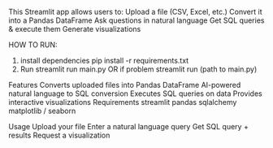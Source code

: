 This Streamlit app allows users to:
Upload a file (CSV, Excel, etc.) 
Convert it into a Pandas DataFrame 
Ask questions in natural language 
Get SQL queries & execute them 
Generate visualizations 

HOW TO RUN:
1. install dependencies
   pip install -r requirements.txt
2. Run
   streamlit run main.py OR if problem streamlit run (path to main.py)

Features
   Converts uploaded files into Pandas DataFrame
   AI-powered natural language to SQL conversion
   Executes SQL queries on data
   Provides interactive visualizations
Requirements
   streamlit
   pandas
   sqlalchemy
   matplotlib / seaborn

Usage
  Upload your file
  Enter a natural language query
  Get SQL query + results
  Request a visualization

